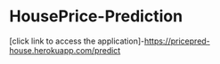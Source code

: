 # HousePrice-Prediction
[click link to access the application]-https://pricepred-house.herokuapp.com/predict
